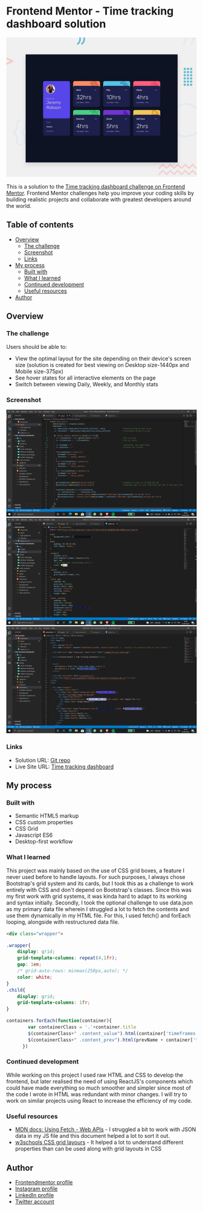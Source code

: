 # Frontend Mentor - Time tracking dashboard solution

![Design preview for the Time tracking dashboard coding challenge](./design/desktop-preview.jpg)

This is a solution to the [Time tracking dashboard challenge on Frontend Mentor](https://www.frontendmentor.io/challenges/time-tracking-dashboard-UIQ7167Jw). Frontend Mentor challenges help you improve your coding skills by building realistic projects and collaborate with greatest developers around the world.

## Table of contents

- [Overview](#overview)
  - [The challenge](#the-challenge)
  - [Screenshot](#screenshot)
  - [Links](#links)
- [My process](#my-process)
  - [Built with](#built-with)
  - [What I learned](#what-i-learned)
  - [Continued development](#continued-development)
  - [Useful resources](#useful-resources)
- [Author](#author)


## Overview

### The challenge

Users should be able to:

- View the optimal layout for the site depending on their device's screen size (solution is created for best viewing on Desktop size-1440px and Mobile size-375px)
- See hover states for all interactive elements on the page
- Switch between viewing Daily, Weekly, and Monthly stats

### Screenshot

![Javascript functionality to extract JSON data](https://raw.githubusercontent.com/ShreyanshIITK20/Time-tracking-dashboard/main/screenshots/JS.png?token=ATKRF43GUQBQIS6GJCMQCUTBJRHQQ)
![Custom CSS](https://raw.githubusercontent.com/ShreyanshIITK20/Time-tracking-dashboard/main/screenshots/CSS.png?token=ATKRF4Z6J7DE37B2RZVHKXTBJRHNC)
![HTML structure](https://raw.githubusercontent.com/ShreyanshIITK20/Time-tracking-dashboard/main/screenshots/HTML.png?token=ATKRF4Z4F24CJH5XKAGBQ7LBJRHQA)


### Links

- Solution URL: [Git repo](https://github.com/ShreyanshIITK20/Time-tracking-dashboard)
- Live Site URL: [Time tracking dashboard](https://shreyanshiitk20.github.io/Time-tracking-dashboard/)

## My process

### Built with

- Semantic HTML5 markup
- CSS custom properties
- CSS Grid
- Javascript ES6
- Desktop-first workflow


### What I learned

This project was mainly based on the use of CSS grid boxes, a feature I never used before to handle layouts. For such purposes, I always chose Bootstrap's grid system and its cards, but I took this as a challenge to work entirely with CSS and don't depend on Bootstrap's classes. Since this was my first work with grid systems, it was kinda hard to adapt to its working and syntax initially. Secondly, I took the optional challenge to use data.json as my primary data file wherein I struggled a lot to fetch the contents and use them dynamically in my HTML file. For this, I used fetch() and forEach looping, alongside with restructured data file.

```html
<div class="wrapper">
```
```css
.wrapper{
    display: grid;
    grid-template-columns: repeat(4,1fr);
    gap: 1em;
    /* grid-auto-rows: minmax(250px,auto); */
    color: white;
}
.child{
    display: grid;
    grid-template-columns: 1fr;
}
```
```js
containers.forEach(function(container){
        var containerClass = '.'+container.title
        $(containerClass+" .content_value").html(container['timeframes'][clickedState]['current']+" hrs")
        $(containerClass+" .content_prev").html(prevName + container['timeframes'][clickedState]['previous']+" hrs")
      })
```


### Continued development

While working on this project I used raw HTML and CSS to develop the frontend, but later realised the need of using ReactJS's components which could have made everything so much smoother and simpler since most of the code I wrote in HTML was redundant with minor changes. I will try to work on similar projects using React to increase the efficiency of my code.

### Useful resources

- [MDN docs: Using Fetch - Web APIs](https://developer.mozilla.org/en-US/docs/Web/API/Fetch_API/Using_Fetch) - I struggled a bit to work with JSON data in my JS file and this document helped a lot to sort it out.
- [w3schools CSS grid layours](https://www.w3schools.com/css/css_grid.asp) - It helped a lot to understand different properties than can be used along with grid layouts in CSS


## Author

- [Frontendmentor profile](https://www.frontendmentor.io/profile/ShreyanshIITK20)
- [Instagram profile](https://www.instagram.com/_shreyanshagarwal_/)
- [LinkedIn profile](https://www.linkedin.com/in/shreyansh-agarwal-9a0482131/)
- [Twitter account](https://twitter.com/_Shreyansh13_)
